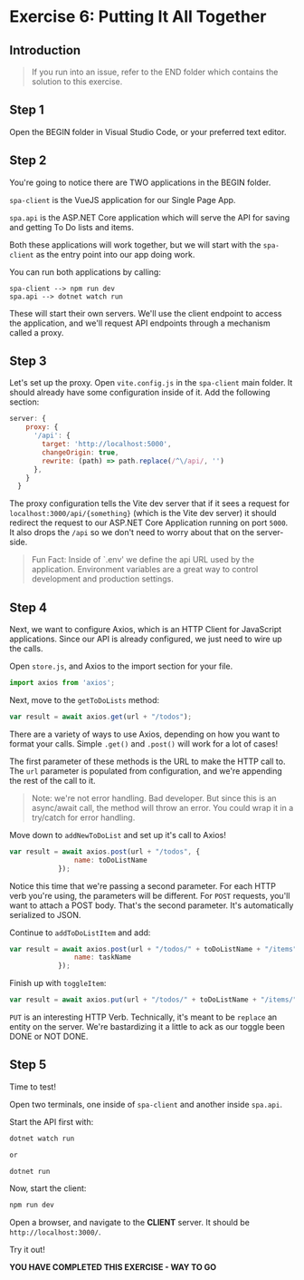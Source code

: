 # Exercise 6: Putting It All Together

## Introduction

> If you run into an issue, refer to the END folder which contains the solution to this exercise.

## Step 1
Open the BEGIN folder in Visual Studio Code, or your preferred text editor.

## Step 2
You're going to notice there are TWO applications in the BEGIN folder.

`spa-client` is the VueJS application for our Single Page App.

`spa.api` is the ASP.NET Core application which will serve the API for saving and getting To Do lists and items.

Both these applications will work together, but we will start with the `spa-client` as the entry point into our app doing work.

You can run both applications by calling:

```
spa-client --> npm run dev
spa.api --> dotnet watch run
```

These will start their own servers.  We'll use the client endpoint to access the application, and we'll request API endpoints through a mechanism called a proxy.

## Step 3
Let's set up the proxy.  Open `vite.config.js` in the `spa-client` main folder.  It should already have some configuration inside of it.  Add the following section:

```javascript
server: {
    proxy: {
      '/api': {
        target: 'http://localhost:5000',
        changeOrigin: true,
        rewrite: (path) => path.replace(/^\/api/, '')
      },
    }
  }
```

The proxy configuration tells the Vite dev server that if it sees a request for `localhost:3000/api/{something}` (which is the Vite dev server) it should redirect the request to our ASP.NET Core Application running on port `5000`.  It also drops the `/api` so we don't need to worry about that on the server-side.

> Fun Fact: Inside of `.env' we define the api URL used by the application.  Environment variables are a great way to control development and production settings.

## Step 4
Next, we want to configure Axios, which is an HTTP Client for JavaScript applications.  Since our API is already configured, we just need to wire up the calls.

Open `store.js`, and Axios to the import section for your file.

```javascript
import axios from 'axios';
```

Next, move to the `getToDoLists` method:

```javascript
var result = await axios.get(url + "/todos");
```

There are a variety of ways to use Axios, depending on how you want to format your calls.  Simple `.get()` and `.post()` will work for a lot of cases!

The first parameter of these methods is the URL to make the HTTP call to.  The `url` parameter is populated from configuration, and we're appending the rest of the call to it.

> Note: we're not error handling.  Bad developer.  But since this is an async/await call, the method will throw an error.  You could wrap it in a try/catch for error handling.

Move down to `addNewToDoList` and set up it's call to Axios!

```javascript
var result = await axios.post(url + "/todos", {
                name: toDoListName
            });
```

Notice this time that we're passing a second parameter.  For each HTTP verb you're using, the parameters will be different.  For `POST` requests, you'll want to attach a POST body.  That's the second parameter.  It's automatically serialized to JSON.

Continue to `addToDoListItem` and add:

```javascript
var result = await axios.post(url + "/todos/" + toDoListName + "/items", {
                name: taskName
            });
```

Finish up with `toggleItem`:

```javascript
var result = await axios.put(url + "/todos/" + toDoListName + "/items/" + index);
```

`PUT` is an interesting HTTP Verb.  Technically, it's meant to be `replace` an entity on the server.  We're bastardizing it a little to ack as our toggle been DONE or NOT DONE.

## Step 5
Time to test!

Open two terminals, one inside of `spa-client` and another inside `spa.api`.  

Start the API first with:

```Powershell
dotnet watch run

or

dotnet run
```

Now, start the client:

```Powershell
npm run dev
```

Open a browser, and navigate to the **CLIENT** server.  It should be `http://localhost:3000/`.

Try it out!

**YOU HAVE COMPLETED THIS EXERCISE - WAY TO GO**